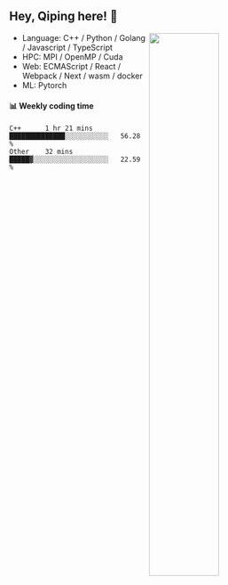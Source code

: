 

## Hey, Qiping here! :wave:

[<img align="right" width="50%" src="https://github-readme-stats.vercel.app/api?username=ppppqp&theme=dark&show_icons=true">](https://metrics.lecoq.io/ppppqp?template=classic)



-   Language: C++ / Python / Golang / Javascript / TypeScript
-   HPC: MPI / OpenMP / Cuda
-   Web: ECMAScript / React / Webpack / Next / wasm / docker
-   ML: Pytorch



#### :bar_chart: Weekly coding time

<!--START_SECTION:waka-->

```text
C++      1 hr 21 mins    ██████████████░░░░░░░░░░░   56.28 %
Other    32 mins         █████▓░░░░░░░░░░░░░░░░░░░   22.59 %
```

<!--END_SECTION:waka-->
